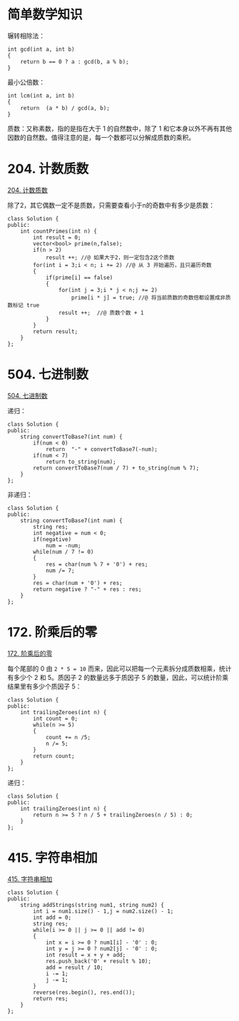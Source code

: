 # 简单数学知识

辗转相除法：

```
int gcd(int a, int b)
{
	return b == 0 ? a : gcd(b, a % b);
}
```

最小公倍数：

```
int lcm(int a, int b)
{
	return  (a * b) / gcd(a, b);
}
```

质数：又称素数，指的是指在大于 1 的自然数中，除了 1 和它本身以外不再有其他因数的自然数。值得注意的是，每一个数都可以分解成质数的乘积。 

# 204. 计数质数

[204. 计数质数](https://leetcode-cn.com/problems/count-primes/)

除了2，其它偶数一定不是质数，只需要查看小于n的奇数中有多少是质数：

```
class Solution {
public:
    int countPrimes(int n) {
        int result = 0;
        vector<bool> prime(n,false);
        if(n > 2)
            result ++; //@ 如果大于2，则一定包含2这个质数
        for(int i = 3;i < n; i += 2) //@ 从 3 开始遍历，且只遍历奇数
        {
            if(prime[i] == false)
            {
                for(int j = 3;i * j < n;j += 2)
                    prime[i * j] = true; //@ 将当前质数的奇数倍都设置成非质数标记 true
                result ++;  //@ 质数个数 + 1
            }
        }
        return result;
    }
};
```

# 504. 七进制数

[504. 七进制数](https://leetcode-cn.com/problems/base-7/)

递归：

```
class Solution {
public:
    string convertToBase7(int num) {
        if(num < 0)
            return  "-" + convertToBase7(-num);
        if(num < 7)
            return to_string(num);
        return convertToBase7(num / 7) + to_string(num % 7);
    } 
};
```

非递归：

```
class Solution {
public:
    string convertToBase7(int num) {
        string res;
        int negative = num < 0;
        if(negative)
            num = -num;
        while(num / 7 != 0)
        {
            res = char(num % 7 + '0') + res;
            num /= 7;
        }
        res = char(num + '0') + res;
        return negative ? "-" + res : res;
    }
};
```

# 172. 阶乘后的零

[172. 阶乘后的零](https://leetcode-cn.com/problems/factorial-trailing-zeroes/)

每个尾部的 0 由 `2 * 5 = 10` 而来，因此可以把每一个元素拆分成质数相乘，统计有多少个 2 和 5。质因子 2 的数量远多于质因子 5 的数量，因此，可以统计阶乘结果里有多少个质因子 5：

```
class Solution {
public:
    int trailingZeroes(int n) {
        int count = 0;
        while(n >= 5)
        {
            count += n /5;
            n /= 5;
        }
        return count;
    }
};
```

递归：

```
class Solution {
public:
    int trailingZeroes(int n) {
        return n >= 5 ? n / 5 + trailingZeroes(n / 5) : 0; 
    }
};
```

# 415. 字符串相加

[415. 字符串相加](https://leetcode-cn.com/problems/add-strings/)

```
class Solution {
public:
    string addStrings(string num1, string num2) {
        int i = num1.size() - 1,j = num2.size() - 1;
        int add = 0;
        string res;
        while(i >= 0 || j >= 0 || add != 0)
        {
            int x = i >= 0 ? num1[i] - '0' : 0;
            int y = j >= 0 ? num2[j] - '0' : 0;
            int result = x + y + add;
            res.push_back('0' + result % 10);
            add = result / 10;
            i -= 1;
            j -= 1;
        }
        reverse(res.begin(), res.end());
        return res;
    }
};
```









